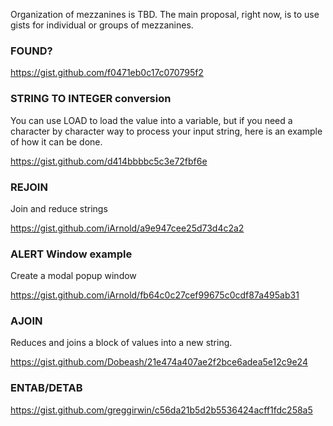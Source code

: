 Organization of mezzanines is TBD. The main proposal, right now, is to use gists for individual or groups of mezzanines.

### FOUND?

https://gist.github.com/f0471eb0c17c070795f2

### STRING TO INTEGER conversion

You can use LOAD to load the value into a variable, but if you need a character by character way to process your input string, here is an example of how it can be done.

https://gist.github.com/d414bbbbc5c3e72fbf6e

### REJOIN

Join and reduce strings

https://gist.github.com/iArnold/a9e947cee25d73d4c2a2

### ALERT Window example

Create a modal popup window 

https://gist.github.com/iArnold/fb64c0c27cef99675c0cdf87a495ab31

### AJOIN

Reduces and joins a block of values into a new string.

https://gist.github.com/Dobeash/21e474a407ae2f2bce6adea5e12c9e24

### ENTAB/DETAB

https://gist.github.com/greggirwin/c56da21b5d2b5536424acff1fdc258a5